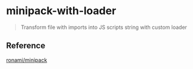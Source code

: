 # minipack-with-loader

> Transform file with imports into JS scripts string with custom loader

## Reference

[ronami/minipack](https://github.com/ronami/minipacks)
